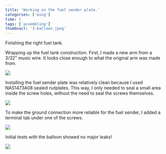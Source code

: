 ```yaml
---
title: 'Working on the fuel sender plate.'
categories: ['wing']
time: 1
tags: ['assembling']
thumbnail: '3-balloon.jpeg'
---
```


Finishing the right fuel tank.

<!-- more -->

Wrapping up the fuel tank construction. First, I made a new arm from a 3/32" music wire. It looks close enough to what the original arm was made from.

![](./0-new-arm.jpeg)

Installing the fuel sender plate was relatively clean because I used NAS1473A08 sealed nutplates. This way, I only needed to seal a small area inside the screw holes, without the need to seal the screws themselves.

![](./1-sender-plate-installed.jpeg)

To make the ground connection more reliable for the fuel sender, I added a terminal tab under one of the screws.

![](./2-ground-terminal.jpeg)

Initial tests with the balloon showed no major leaks!

![](./3-balloon.jpeg)
